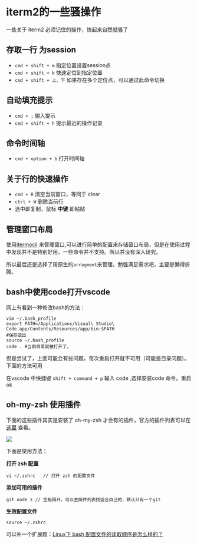 # iterm2的一些骚操作

一些关于 iterm2 必须记住的操作，快起来自然就骚了

## 存取一行 为session
* `cmd + shift + m`  指定位置设置session点
* `cmd + shift + k`  快速定位到指定位置
* `cmd + shift + 上、下` 如果存在多个定位点，可以通过此命令切换

## 自动填充提示
* `cmd + ;`  输入提示
* `cmd + shift + h`    提示最近的操作记录

## 命令时间轴
* `cmd + option + b` 打开时间轴

## 关于行的快速操作

* `cmd + R` 清空当前窗口，等同于 clear
* `ctrl + W` 删除当前行
* 选中即复制，鼠标 **中键** 即粘贴

## 管理窗口布局
使用[itermocil](https://github.com/TomAnthony/itermocil) 来管理窗口,可以进行简单的配置来存储窗口布局，但是在使用过程中发现并不是特别好用，一些命令并不支持。所以并没有深入研究。

所以最后还是选择了用原生的`arragment`来管理，勉强满足需求吧，主要是懒得折腾。

## bash中使用code打开vscode
网上有看到一种修改bash的方法：

```
vim ~/.bash_profile
export PATH=/Applications/Visual\ Studio\ Code.app/Contents/Resources/app/bin:$PATH
#保存退出
source ~/.bash_profile
code . #当前目录就被打开了。
```
但是尝试了，上面可能会有些问题，每次重启打开就不可用（可能是目录问题）。下面的方法可用

在vscode 中快捷键 `shift + command + p` 输入 code ,选择安装code 命令。重启ok

## oh-my-zsh 使用插件

下面的这些插件其实是安装了 oh-my-zsh 才会有的插件，官方的插件列表可以在 [这里](https://github.com/robbyrussell/oh-my-zsh/wiki/Plugins-Overview) 查看。

![](http://ww1.sinaimg.cn/large/86c7c947gy1fnkidt5ibpj214y086di0.jpg)

下面是使用方法：

**打开 zsh 配置**

```
vi ~/.zshrc   // 打开 zsh 的配置文件
```

**添加可用的插件**

```
git node z // 空格隔开，可以去插件列表找适合自己的，默认只有一个git
```

**生效配置文件**

```
source ~/.zshrc
```

可以补一个扩展题：[Linux下 bash 配置文件的读取顺序是怎么样的？](http://cn.linux.vbird.org/linux_basic/0320bash_4.php#settings_bashrc)
